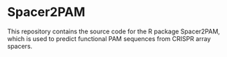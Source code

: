 # Spacer2PAM
This repository contains the source code for the R package Spacer2PAM, which is used to predict functional PAM sequences from CRISPR array spacers. 
